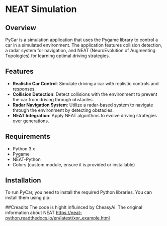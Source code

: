 # NEAT Simulation

## Overview
PyCar is a simulation application that uses the Pygame library to control a car in a simulated environment. The application features collision detection, a radar system for navigation, and NEAT (NeuroEvolution of Augmenting Topologies) for learning optimal driving strategies.

## Features
- **Realistic Car Control**: Simulate driving a car with realistic controls and responses.
- **Collision Detection**: Detect collisions with the environment to prevent the car from driving through obstacles.
- **Radar Navigation System**: Utilize a radar-based system to navigate through the environment by detecting obstacles.
- **NEAT Integration**: Apply NEAT algorithms to evolve driving strategies over generations.

## Requirements
- Python 3.x
- Pygame
- NEAT-Python
- Colors (custom module, ensure it is provided or installable)

## Installation
To run PyCar, you need to install the required Python libraries. You can install them using pip:



##Creadits
The code is highlt influinced by CheasyAi. 
The original information about NEAT https://neat-python.readthedocs.io/en/latest/xor_example.html
